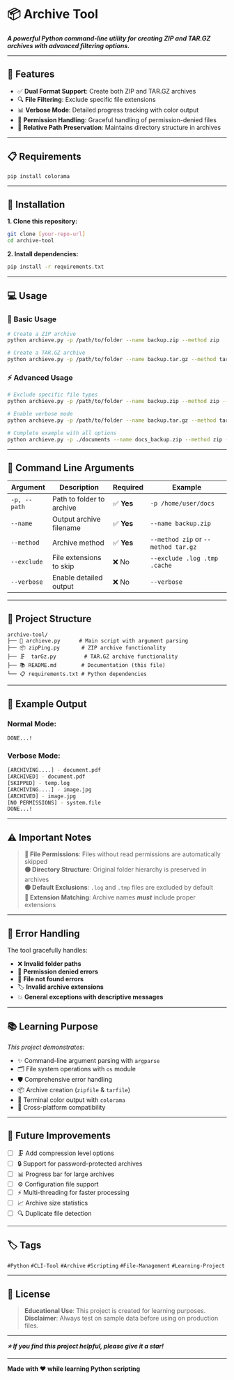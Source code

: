 # 📦 Archive Tool

***A powerful Python command-line utility for creating ZIP and TAR.GZ archives with advanced filtering options.***

---

## 🚀 Features

- ✅ **Dual Format Support**: Create both ZIP and TAR.GZ archives
- 🔍 **File Filtering**: Exclude specific file extensions
- 📊 **Verbose Mode**: Detailed progress tracking with color output
- 🔐 **Permission Handling**: Graceful handling of permission-denied files
- 📁 **Relative Path Preservation**: Maintains directory structure in archives

---

## 📋 Requirements

```bash
pip install colorama
```

---

## 🔧 Installation

**1. Clone this repository:**
```bash
git clone [your-repo-url]
cd archive-tool
```

**2. Install dependencies:**
```bash
pip install -r requirements.txt
```

---

## 💻 Usage

### 🎯 Basic Usage

```bash
# Create a ZIP archive
python archieve.py -p /path/to/folder --name backup.zip --method zip

# Create a TAR.GZ archive  
python archieve.py -p /path/to/folder --name backup.tar.gz --method tar.gz
```

### ⚡ Advanced Usage

```bash
# Exclude specific file types
python archieve.py -p /path/to/folder --name backup.zip --method zip --exclude .log .tmp .cache

# Enable verbose mode
python archieve.py -p /path/to/folder --name backup.tar.gz --method tar.gz --verbose

# Complete example with all options
python archieve.py -p ./documents --name docs_backup.zip --method zip --exclude .log .tmp --verbose
```

---

## 📝 Command Line Arguments

| **Argument** | **Description** | **Required** | **Example** |
|--------------|-----------------|--------------|-------------|
| `-p, --path` | Path to folder to archive | ✅ **Yes** | `-p /home/user/docs` |
| `--name` | Output archive filename | ✅ **Yes** | `--name backup.zip` |
| `--method` | Archive method | ✅ **Yes** | `--method zip` or `--method tar.gz` |
| `--exclude` | File extensions to skip | ❌ No | `--exclude .log .tmp .cache` |
| `--verbose` | Enable detailed output | ❌ No | `--verbose` |

---

## 📁 Project Structure

```
archive-tool/
├── 📄 archieve.py      # Main script with argument parsing
├── 📦 zipPing.py       # ZIP archive functionality  
├── 🗜️  tarGz.py         # TAR.GZ archive functionality
├── 📚 README.md        # Documentation (this file)
└── 📋 requirements.txt # Python dependencies
```

---

## 🎯 Example Output

### **Normal Mode:**
```
DONE...!
```

### **Verbose Mode:**
```bash
[ARCHIVING....] - document.pdf
[ARCHIVED] - document.pdf
[SKIPPED] - temp.log  
[ARCHIVING....] - image.jpg
[ARCHIVED] - image.jpg
[NO PERMISSIONS] - system.file
DONE...!
```

---

## ⚠️ Important Notes

> **🔴 File Permissions**: Files without read permissions are automatically skipped  
> **🟡 Directory Structure**: Original folder hierarchy is preserved in archives  
> **🟢 Default Exclusions**: `.log` and `.tmp` files are excluded by default  
> **🔵 Extension Matching**: Archive names ***must*** include proper extensions

---

## 🐛 Error Handling

The tool gracefully handles:

- ❌ **Invalid folder paths**
- 🚫 **Permission denied errors** 
- 📂 **File not found errors**
- 🏷️ **Invalid archive extensions**
- 💥 **General exceptions with descriptive messages**

---

## 📚 **Learning Purpose**

*This project demonstrates:*

- ✨ Command-line argument parsing with `argparse`
- 🗂️ File system operations with `os` module
- 🛡️ Comprehensive error handling
- 📦 Archive creation (`zipfile` & `tarfile`)
- 🎨 Terminal color output with `colorama`
- 🔄 Cross-platform compatibility

---

## 🔄 Future Improvements

- [ ] 🗜️ Add compression level options
- [ ] 🔒 Support for password-protected archives  
- [ ] 📊 Progress bar for large archives
- [ ] ⚙️ Configuration file support
- [ ] ⚡ Multi-threading for faster processing
- [ ] 📈 Archive size statistics
- [ ] 🔍 Duplicate file detection

---

## 🏷️ **Tags**

`#Python` `#CLI-Tool` `#Archive` `#Scripting` `#File-Management` `#Learning-Project`

---

## 📄 License

> **Educational Use**: This project is created for learning purposes.  
> **Disclaimer**: Always test on sample data before using on production files.

---

***⭐ If you find this project helpful, please give it a star!***

---

**Made with ❤️ while learning Python scripting**